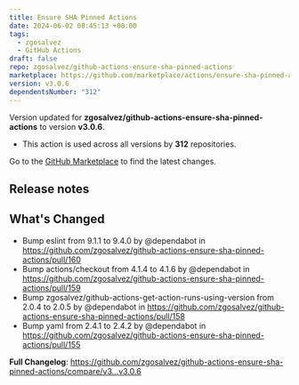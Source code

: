 ```yaml
---
title: Ensure SHA Pinned Actions
date: 2024-06-02 08:45:13 +00:00
tags:
  - zgosalvez
  - GitHub Actions
draft: false
repo: zgosalvez/github-actions-ensure-sha-pinned-actions
marketplace: https://github.com/marketplace/actions/ensure-sha-pinned-actions
version: v3.0.6
dependentsNumber: "312"
---
```



Version updated for **zgosalvez/github-actions-ensure-sha-pinned-actions** to version **v3.0.6**.
- This action is used across all versions by **312** repositories.

Go to the [GitHub Marketplace](https://github.com/marketplace/actions/ensure-sha-pinned-actions) to find the latest changes.

## Release notes

## What's Changed
* Bump eslint from 9.1.1 to 9.4.0 by @dependabot in https://github.com/zgosalvez/github-actions-ensure-sha-pinned-actions/pull/160
* Bump actions/checkout from 4.1.4 to 4.1.6 by @dependabot in https://github.com/zgosalvez/github-actions-ensure-sha-pinned-actions/pull/159
* Bump zgosalvez/github-actions-get-action-runs-using-version from 2.0.4 to 2.0.5 by @dependabot in https://github.com/zgosalvez/github-actions-ensure-sha-pinned-actions/pull/158
* Bump yaml from 2.4.1 to 2.4.2 by @dependabot in https://github.com/zgosalvez/github-actions-ensure-sha-pinned-actions/pull/155


**Full Changelog**: https://github.com/zgosalvez/github-actions-ensure-sha-pinned-actions/compare/v3...v3.0.6
